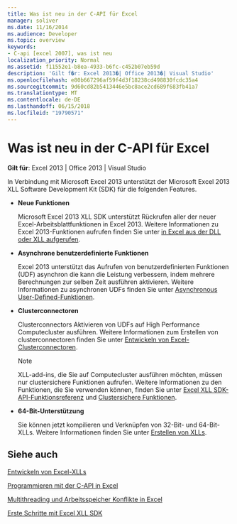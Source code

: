 ```yaml
---
title: Was ist neu in der C-API für Excel
manager: soliver
ms.date: 11/16/2014
ms.audience: Developer
ms.topic: overview
keywords:
- C-api [excel 2007], was ist neu
localization_priority: Normal
ms.assetid: f11552e1-b8ea-4933-b6fc-c452b07eb59d
description: 'Gilt f�r: Excel 2013�| Office 2013�| Visual Studio'
ms.openlocfilehash: e80b667296af59f4d3f18238cd498830fcdc35a4
ms.sourcegitcommit: 9d60cd82b5413446e5bc8ace2cd689f683fb41a7
ms.translationtype: MT
ms.contentlocale: de-DE
ms.lasthandoff: 06/15/2018
ms.locfileid: "19790571"
---
```

# <a name="whats-new-in-the-c-api-for-excel"></a>Was ist neu in der C-API für Excel

 **Gilt für**: Excel 2013 | Office 2013 | Visual Studio 
  
In Verbindung mit Microsoft Excel 2013 unterstützt der Microsoft Excel 2013 XLL Software Development Kit (SDK) für die folgenden Features.
  
- **Neue Funktionen**
    
    Microsoft Excel 2013 XLL SDK unterstützt Rückrufen aller der neuer Excel-Arbeitsblattfunktionen in Excel 2013. Weitere Informationen zu Excel 2013-Funktionen aufrufen finden Sie unter [in Excel aus der DLL oder XLL aufgerufen](calling-into-excel-from-the-dll-or-xll.md).
    
- **Asynchrone benutzerdefinierte Funktionen**
    
    Excel 2013 unterstützt das Aufrufen von benutzerdefinierten Funktionen (UDF) asynchron die kann die Leistung verbessern, indem mehrere Berechnungen zur selben Zeit ausführen aktivieren. Weitere Informationen zu asynchronen UDFs finden Sie unter [Asynchronous User-Defined-Funktionen](asynchronous-user-defined-functions.md).
    
- **Clusterconnectoren**
    
    Clusterconnectors Aktivieren von UDFs auf High Performance Computecluster ausführen. Weitere Informationen zum Erstellen von clusterconnectoren finden Sie unter [Entwickeln von Excel-Clusterconnectoren](developing-excel-cluster-connectors.md).
    
    > [!NOTE]
    > XLL-add-ins, die Sie auf Computecluster ausführen möchten, müssen nur clustersichere Funktionen aufrufen. Weitere Informationen zu den Funktionen, die Sie verwenden können, finden Sie unter [Excel XLL SDK-API-Funktionsreferenz](excel-xll-sdk-api-function-reference.md) und [Clustersichere Funktionen](cluster-safe-functions.md). 
  
- **64-Bit-Unterstützung**
    
    Sie können jetzt kompilieren und Verknüpfen von 32-Bit- und 64-Bit-XLLs. Weitere Informationen finden Sie unter [Erstellen von XLLs](creating-xlls.md).
    
## <a name="see-also"></a>Siehe auch



[Entwickeln von Excel-XLLs](developing-excel-xlls.md)
  
[Programmieren mit der C-API in Excel](programming-with-the-c-api-in-excel.md)
  
[Multithreading und Arbeitsspeicher Konflikte in Excel](multithreading-and-memory-contention-in-excel.md)


[Erste Schritte mit Excel XLL SDK](getting-started-with-the-excel-xll-sdk.md)

